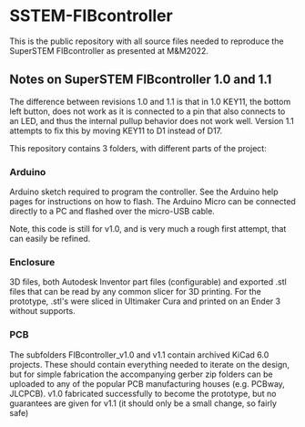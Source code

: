 # SSTEM-FIBcontroller
This is the public repository with all source files needed to reproduce the SuperSTEM FIBcontroller as presented at M&M2022.


## Notes on SuperSTEM FIBcontroller 1.0 and 1.1
The difference between revisions 1.0 and 1.1 is that in 1.0 KEY11, the bottom left button, does not work as it is connected to a pin that also connects to an LED, and thus the internal pullup behavior does not work well.
Version 1.1 attempts to fix this by moving KEY11 to D1 instead of D17.

This repository contains 3 folders, with different parts of the project:

### Arduino
Arduino sketch required to program the controller. See the Arduino help pages for instructions on how to flash. The Arduino Micro can be connected directly to a PC and flashed over the micro-USB cable.

Note, this code is still for v1.0, and is very much a rough first attempt, that can easily be refined.

### Enclosure
3D files, both Autodesk Inventor part files (configurable) and exported .stl files that can be read by any common slicer for 3D printing. For the prototype, .stl's were sliced in Ultimaker Cura and printed on an Ender 3 without supports.

### PCB
The subfolders FIBcontroller_v1.0 and v1.1 contain archived KiCad 6.0 projects. These should contain everything needed to iterate on the design, but for simple fabrication the accompanying gerber zip folders can be uploaded to any of the popular PCB manufacturing houses (e.g. PCBway, JLCPCB). v1.0 fabricated successfully to become the prototype, but no guarantees are given for v1.1
(it should only be a small change, so fairly safe)

